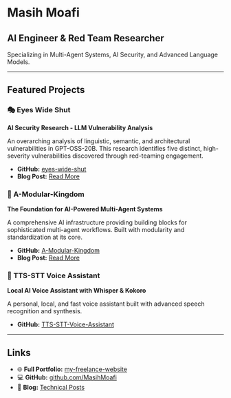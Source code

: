 # Masih Moafi
## AI Engineer & Red Team Researcher

Specializing in Multi-Agent Systems, AI Security, and Advanced Language Models.

---

## Featured Projects

### 🎭 Eyes Wide Shut
**AI Security Research - LLM Vulnerability Analysis**

An overarching analysis of linguistic, semantic, and architectural vulnerabilities in GPT-OSS-20B. This research identifies five distinct, high-severity vulnerabilities discovered through red-teaming engagement.

- **GitHub:** [eyes-wide-shut](https://github.com/MasihMoafi/eyes-wide-shut)
- **Blog Post:** [Read More](https://masihmoafi.vercel.app/blog/eyes-wide-shut)

### 🏰 A-Modular-Kingdom
**The Foundation for AI-Powered Multi-Agent Systems**

A comprehensive AI infrastructure providing building blocks for sophisticated multi-agent workflows. Built with modularity and standardization at its core.

- **GitHub:** [A-Modular-Kingdom](https://github.com/MasihMoafi/A-Modular-Kingdom)
- **Blog Post:** [Read More](https://masihmoafi.vercel.app/blog/a-modular-kingdom)

### 🎤 TTS-STT Voice Assistant
**Local AI Voice Assistant with Whisper & Kokoro**

A personal, local, and fast voice assistant built with advanced speech recognition and synthesis.

- **GitHub:** [TTS-STT-Voice-Assistant](https://github.com/MasihMoafi/TTS-STT-Voice-Assistant)

---

## Links

- 🌐 **Full Portfolio:** [my-freelance-website](https://masihmoafi.vercel.app)
- 💻 **GitHub:** [github.com/MasihMoafi](https://github.com/MasihMoafi)
- 📝 **Blog:** [Technical Posts](https://masihmoafi.vercel.app/blog/)